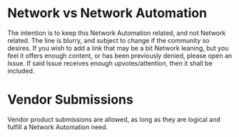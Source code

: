 
# Network vs Network Automation

The intention is to keep this Network Automation related, and not Network related. The line is blurry, and subject to change if the community so desires. If you wish to add a link that may be a bit Network leaning, but you feel it offers enough content, or has been previously denied, please open an Issue. If said Issue receives enough upvotes/attention, then it shall be included.

# Vendor Submissions

Vendor product submissions are allowed, as long as they are logical and fulfill a Network Automation need.
